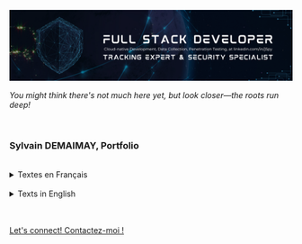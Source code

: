 

![Cloud-native Development, Data Collection, Penetration Testing, at linkedin.com/in/j5py](https://raw.githubusercontent.com/j5py/j5py/refs/heads/main/images/Sylvain_Demaimay_Banner_LinkedIn.png)

_You might think there's not much here yet, but look closer—the roots run deep!_

<br />



### Sylvain DEMAIMAY, Portfolio



<br />

<details>

<summary>Textes en Français</summary>

<br />

##### Développement Web

Intervention dans des applications complexes et des plateformes majeures, davantage qu'à travers des outils préconfigurés disposant de modèles pour faciliter la création de sites sur Internet.

##### Collecte de Données

Programmation permettant de réunir des informations en vue de suivre les performances ou d’identifier les points d’amélioration, et réalisation de tests de modification pour optimiser l'expérience des utilisateurs.

##### Tests d'Intrusion

Évaluation de la sécurité des systèmes et des applications en cherchant des failles, dans le but de prévenir les risques potentiels et de s'assurer que les données des utilisateurs sont protégées.

<br />

[Consultez les détails complets et structurés de mon parcours technique](https://github.com/j5py/j5py/blob/main/documents/portfolio-fr.md)

<br />

</details>



<br />



<details>

<summary>Texts in English</summary>

<br />

##### Web Development

Involvement in complex applications and major platforms, rather than through preconfigured tools with templates to facilitate the creation of websites.

##### Data Collection

Programming that allows for gathering information to track performance or identify areas for improvement, and conducting modification tests to optimize the user experience.

##### Penetration Testing

Evaluation of system and application security by searching for vulnerabilities, to prevent potential risks and ensure that user data are protected.

<br />

[Check out the complete and structured details of my technical background](https://github.com/j5py/j5py/blob/main/documents/portfolio-en.md)

<br />

</details>

<br />
<br />

[Let's connect! Contactez-moi !](https://www.linkedin.com/in/j5py/)

<br />
